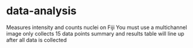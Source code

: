 # data-analysis
Measures intensity and counts nuclei on Fiji
You must use a multichannel image
only collects 15 data points
summary and results table will line up after all data is collected
